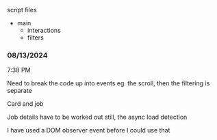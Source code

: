 script files

- main
  - interactions
  - filters

### 08/13/2024

7:38 PM

Need to break the code up into events eg. the scroll, then the filtering is separate

Card and job

Job details have to be worked out still, the async load detection

I have used a DOM observer event before I could use that
